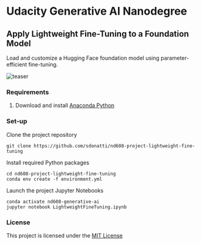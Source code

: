 # Udacity Generative AI Nanodegree

## Apply Lightweight Fine-Tuning to a Foundation Model

Load and customize a Hugging Face foundation model using parameter-efficient fine-tuning.

![teaser](./images/vit-base-patch16-224-skin_cancer_inferences.png)

### Requirements

1. Download and install [Anaconda Python](http://www.anaconda.com)

### Set-up

Clone the project repository
```
git clone https://github.com/sdonatti/nd608-project-lightweight-fine-tuning
```

Install required Python packages
```
cd nd608-project-lightweight-fine-tuning
conda env create -f environment.yml
```

Launch the project Jupyter Notebooks
```
conda activate nd608-generative-ai
jupyter notebook LightweightFineTuning.ipynb
```

### License

This project is licensed under the [MIT License](LICENSE)